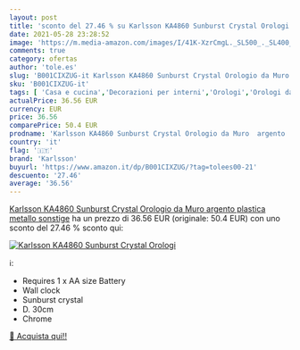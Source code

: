 ```yaml
---
layout: post
title: 'sconto del 27.46 % su Karlsson KA4860 Sunburst Crystal Orologi  '
date: 2021-05-28 23:28:52
image: 'https://m.media-amazon.com/images/I/41K-XzrCmgL._SL500_._SL400_.jpg'
comments: true
category: ofertas
author: 'tole.es'
slug: 'B001CIXZUG-it Karlsson KA4860 Sunburst Crystal Orologio da Muro argento...'
sku: 'B001CIXZUG-it'
tags: [ 'Casa e cucina','Decorazioni per interni','Orologi','Orologi da parete','karlsson', ]
actualPrice: 36.56 EUR
currency: EUR
price: 36.56
comparePrice: 50.4 EUR
prodname: 'Karlsson KA4860 Sunburst Crystal Orologio da Muro  argento  plastica  metallo  sonstige'
country: 'it'
flag: '🇮🇹'
brand: 'Karlsson'
buyurl: 'https://www.amazon.it/dp/B001CIXZUG/?tag=tolees00-21'
descuento: '27.46'
average: '36.56'
---
```


[Karlsson KA4860 Sunburst Crystal Orologio da Muro  argento  plastica  metallo  sonstige](https://www.amazon.it/dp/B001CIXZUG/?tag=tolees00-21) ha un prezzo di 36.56 EUR (originale: 50.4 EUR) con uno sconto del 27.46 % sconto qui:

[![Karlsson KA4860 Sunburst Crystal Orologi](https://m.media-amazon.com/images/I/41K-XzrCmgL._SL500_._SL400_.jpg)](https://www.amazon.it/dp/B001CIXZUG/?tag=tolees00-21)

ℹ️:

- Requires 1 x AA size Battery
- Wall clock
- Sunburst crystal
- D. 30cm
- Chrome

[🛒 Acquista qui!!](https://www.amazon.it/dp/B001CIXZUG/?tag=tolees00-21)
